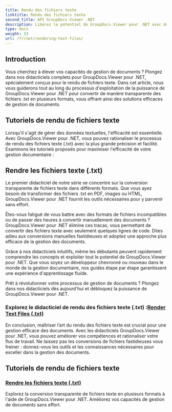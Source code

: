 ```yaml
---
title: Rendu des fichiers texte
linktitle: Rendu des fichiers texte
second_title: API GroupDocs.Viewer .NET
description: Libérez le potentiel de GroupDocs.Viewer pour .NET avec des didacticiels sur le rendu des fichiers texte. Convertissez les fichiers .txt dans différents formats pour une gestion améliorée des documents.
type: docs
weight: 33
url: /fr/net/rendering-text-files/
---
```

## Introduction

Vous cherchez à élever vos capacités de gestion de documents ? Plongez dans nos didacticiels complets pour GroupDocs.Viewer pour .NET, spécialement conçus pour le rendu de fichiers texte. Dans cet article, nous vous guiderons tout au long du processus d'exploitation de la puissance de GroupDocs.Viewer pour .NET pour convertir de manière transparente des fichiers .txt en plusieurs formats, vous offrant ainsi des solutions efficaces de gestion de documents.

## Tutoriels de rendu de fichiers texte

Lorsqu'il s'agit de gérer des données textuelles, l'efficacité est essentielle. Avec GroupDocs.Viewer pour .NET, vous pouvez rationaliser le processus de rendu des fichiers texte (.txt) avec la plus grande précision et facilité. Examinons les tutoriels proposés pour maximiser l'efficacité de votre gestion documentaire :

## Rendre les fichiers texte (.txt)

Le premier didacticiel de notre série se concentre sur la conversion transparente de fichiers texte dans différents formats. Que vous ayez besoin de transformer des fichiers .txt en PDF, images ou HTML, GroupDocs.Viewer pour .NET fournit les outils nécessaires pour y parvenir sans effort. 

Êtes-vous fatigué de vous battre avec des formats de fichiers incompatibles ou de passer des heures à convertir manuellement des documents ? GroupDocs.Viewer pour .NET élimine ces tracas, vous permettant de convertir des fichiers texte avec seulement quelques lignes de code. Dites adieu aux conversions manuelles fastidieuses et adoptez une approche plus efficace de la gestion des documents.

Grâce à nos didacticiels intuitifs, même les débutants peuvent rapidement comprendre les concepts et exploiter tout le potentiel de GroupDocs.Viewer pour .NET. Que vous soyez un développeur chevronné ou nouveau dans le monde de la gestion documentaire, nos guides étape par étape garantissent une expérience d'apprentissage fluide.

Prêt à révolutionner votre processus de gestion de documents ? Plongez dans nos didacticiels dès aujourd'hui et débloquez la puissance de GroupDocs.Viewer pour .NET.

###  Explorez le didacticiel de rendu des fichiers texte (.txt) :[Render Text Files (.txt)](./render-txt/)

En conclusion, maîtriser l’art du rendu des fichiers texte est crucial pour une gestion efficace des documents. Avec les didacticiels GroupDocs.Viewer pour .NET, vous pouvez améliorer vos compétences et rationaliser votre flux de travail. Ne laissez pas les conversions de fichiers fastidieuses vous freiner : donnez-vous les outils et les connaissances nécessaires pour exceller dans la gestion des documents.
## Tutoriels de rendu de fichiers texte
### [Rendre les fichiers texte (.txt)](./render-txt/)
Explorez la conversion transparente de fichiers texte en plusieurs formats à l'aide de GroupDocs.Viewer pour .NET. Améliorez vos capacités de gestion de documents sans effort.